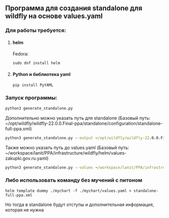 ## Программа для создания standalone для wildfly на основе values.yaml
### Для работы требуется:

1. #### helm

    Fedora: 
    ```cmd 
    sudo dnf install helm
    ```

2. #### Python и библиотека yaml
    ```cmd
    pip install PyYAML
    ```

### Запуск программы:
```cmd
python3 generate_standalone.py
```
Дополнительно можно указать путь для standalone
(Базовый путь: ~/opt/wildfly/wildfly-22.0.0.Final-ppa/standalone/configuration/standalone-full-ppa.xml)
```cmd
python3 generate_standalone.py --output ~/opt/wildfly/wildfly-22.0.0.Final-ppa/standalone/configuration/standalone-full-ppa.xml
```
Также можно указать путь до values.yaml
(Базовый путь: ~/workspace/lanit/PPA/infrastructure/wildfly/helm/values-zakupki.gov.ru.yaml)
```cmd
python3 generate_standalone.py --values ~/workspace/lanit/PPA/infrastructure/wildfly/helm/values-zakupki.gov.ru.yaml
```

### Либо использовать команду без мучений с питоном
```
helm template dummy ./mychart -f ./mychart/values.yaml > standalone-full-ppa.xml
```
Но тогда в standalone будут отступы и дополнительная информация, которая не нужна